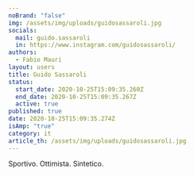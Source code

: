 ```yaml
---
noBrand: "false"
img: /assets/img/uploads/guidosassaroli.jpg
socials:
  mail: guido.sassaroli
  in: https://www.instagram.com/guidosassaroli/
authors:
  - Fabio Mauri
layout: users
title: Guido Sassaroli
status:
  start_date: 2020-10-25T15:09:35.260Z
  end_date: 2020-10-25T15:09:35.267Z
  active: true
published: true
date: 2020-10-25T15:09:35.274Z
isAmp: "true"
category: it
article_th: /assets/img/uploads/guidosassaroli.jpg
---
```

Sportivo. Ottimista. Sintetico.